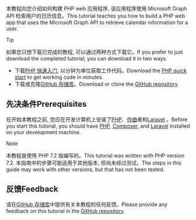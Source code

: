 <!-- markdownlint-disable MD002 MD041 -->

<span data-ttu-id="b6f16-101">本教程向您介绍如何构建 PHP web 应用程序, 该应用程序使用 Microsoft Graph API 检索用户的日历信息。</span><span class="sxs-lookup"><span data-stu-id="b6f16-101">This tutorial teaches you how to build a PHP web app that uses the Microsoft Graph API to retrieve calendar information for a user.</span></span>

> [!TIP]
> <span data-ttu-id="b6f16-102">如果您只想下载已完成的教程, 可以通过两种方式下载它。</span><span class="sxs-lookup"><span data-stu-id="b6f16-102">If you prefer to just download the completed tutorial, you can download it in two ways.</span></span>
>
> - <span data-ttu-id="b6f16-103">下载[PHP 快速入门](https://developer.microsoft.com/graph/quick-start?platform=option-php), 以分钟为单位获取工作代码。</span><span class="sxs-lookup"><span data-stu-id="b6f16-103">Download the [PHP quick start](https://developer.microsoft.com/graph/quick-start?platform=option-php) to get working code in minutes.</span></span>
> - <span data-ttu-id="b6f16-104">下载或克隆[GitHub 存储库](https://github.com/microsoftgraph/msgraph-training-phpapp)。</span><span class="sxs-lookup"><span data-stu-id="b6f16-104">Download or clone the [GitHub repository](https://github.com/microsoftgraph/msgraph-training-phpapp).</span></span>

## <a name="prerequisites"></a><span data-ttu-id="b6f16-105">先决条件</span><span class="sxs-lookup"><span data-stu-id="b6f16-105">Prerequisites</span></span>

<span data-ttu-id="b6f16-106">在开始本教程之前, 您应在开发计算机上安装了[PHP](http://php.net/downloads.php)、[作曲](https://getcomposer.org/)者和[Laravel](https://laravel.com/) 。</span><span class="sxs-lookup"><span data-stu-id="b6f16-106">Before you start this tutorial, you should have [PHP](http://php.net/downloads.php), [Composer](https://getcomposer.org/), and [Laravel](https://laravel.com/) installed on your development machine.</span></span>

> [!NOTE]
> <span data-ttu-id="b6f16-107">本教程是使用 PHP 7.2 版编写的。</span><span class="sxs-lookup"><span data-stu-id="b6f16-107">This tutorial was written with PHP version 7.2.</span></span> <span data-ttu-id="b6f16-108">本指南中的步骤可能适用于其他版本, 但尚未经过测试。</span><span class="sxs-lookup"><span data-stu-id="b6f16-108">The steps in this guide may work with other versions, but that has not been tested.</span></span>

## <a name="feedback"></a><span data-ttu-id="b6f16-109">反馈</span><span class="sxs-lookup"><span data-stu-id="b6f16-109">Feedback</span></span>

<span data-ttu-id="b6f16-110">请在[GitHub 存储库](https://github.com/microsoftgraph/msgraph-training-phpapp)中提供有关本教程的任何反馈。</span><span class="sxs-lookup"><span data-stu-id="b6f16-110">Please provide any feedback on this tutorial in the [GitHub repository](https://github.com/microsoftgraph/msgraph-training-phpapp).</span></span>